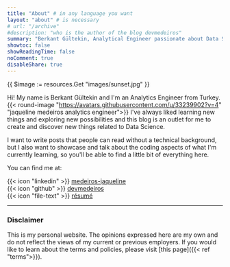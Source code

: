 ```yaml
---
title: "About" # in any language you want
layout: "about" # is necessary
# url: "/archive"
#description: "who is the author of the blog devmedeiros"
summary: "Berkant Gültekin, Analytical Engineer passionate about Data Science. In her blog she mixes the technical with the accessible, offering content about programming and discoveries for readers of different skill levels."
showtoc: false
showReadingTime: false
noComment: true
disableShare: true
---
```


{{ $image := resources.Get "images/sunset.jpg" }}

Hi! My name is Berkant Gültekin and I'm an Analytics Engineer from Turkey. {{< round-image "https://avatars.githubusercontent.com/u/33239902?v=4" "jaqueline medeiros analytics engineer">}} I've always liked learning new things and exploring new possibilities and this blog is an outlet for me to create and discover new things related to Data Science. 

I want to write posts that people can read without a technical background, but I also want to showcase and talk about the coding aspects of what I'm currently learning, so you'll be able to find a little bit of everything here.

You can find me at:

 {{< icon "linkedin" >}} [medeiros-jaqueline](https://www.linkedin.com/in/medeiros-jaqueline/)  
 {{< icon "github" >}} [devmedeiros](https://github.com/devmedeiros)  
 {{< icon "file-text" >}} [résumé](https://devmedeiros.com/resume/)

---
### Disclaimer

This is my personal website. The opinions expressed here are my own and do not reflect the views of my current or previous employers. If you would like to learn about the terms and policies, please visit [this page]({{< ref "terms">}}).